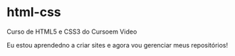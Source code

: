 # html-css
 Curso de HTML5 e CSS3 do Cursoem Video

 Eu estou aprendedno a criar sites e agora vou gerenciar meus repositórios!
